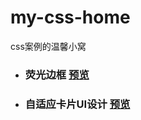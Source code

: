 # my-css-home
css案例的温馨小窝
- ### 荧光边框 [预览](https://blackcodingcat.github.io/my-css-home/1%E3%80%81%E8%8D%A7%E5%85%89%E8%BE%B9%E6%A1%86/html/index.html)
- ### 自适应卡片UI设计 [预览](https://blackcodingcat.github.io/my-css-home/2%E3%80%81%E8%87%AA%E9%80%82%E5%BA%94%E5%8D%A1%E7%89%87UI%E8%AE%BE%E8%AE%A1/html/index.html)